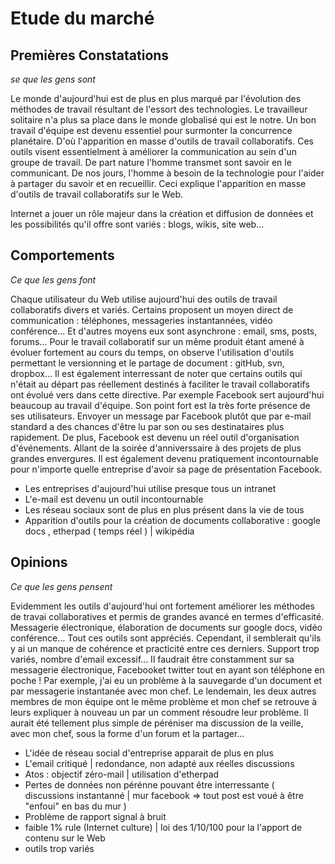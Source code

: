 # Etude du marché 


## Premières Constatations
*se que les gens sont*

Le monde d'aujourd'hui est de plus en plus marqué par l'évolution des méthodes de travail résultant de l'essort des technologies. Le travailleur solitaire n'a plus sa place dans le monde globalisé qui est le notre. Un bon travail d'équipe est devenu essentiel pour surmonter la concurrence planétaire. D'où l'apparition en masse d'outils  de travail collaboratifs. Ces outils visent essentielment à améliorer la communication au sein d'un groupe de travail. De part nature l'homme transmet sont savoir en le communicant. De nos jours, l'homme à besoin de la technologie pour l'aider à partager du savoir et en recueillir. Ceci explique l'apparition en masse d'outils de travail collaboratifs sur le Web.



Internet a jouer un rôle majeur dans la création et diffusion de données et les possibilités qu'il offre sont variés : blogs, wikis, site web...
## Comportements
*Ce que les gens font*

Chaque utilisateur du Web utilise aujourd'hui des outils de travail collaboratifs divers et variés. Certains proposent un moyen direct de communication : téléphones, messageries instantannées, vidéo conférence... Et d'autres moyens eux sont asynchrone : email, sms, posts, forums... 
Pour le travail collaboratif sur un même produit étant amené à évoluer fortement au cours du temps, on observe l'utilisation d'outils permettant le versionning et le partage de document : gitHub, svn, dropbox... 
Il est également interressant de noter que certains outils qui n'était au départ pas réellement destinés à faciliter le travail collaboratifs ont évolué vers dans cette directive. Par exemple Facebook sert aujourd'hui beaucoup au travail d'équipe. Son point fort est la très forte présence de ses utilisateurs. Envoyer un message par Facebook plutôt que par e-mail standard a des chances d'être lu par son ou ses destinataires plus rapidement. De plus, Facebook est devenu un réel outil d'organisation d'événements. Allant de la soirée d'anniverssaire à des projets de plus grandes envergures. Il est également devenu pratiquement incontournable pour n'importe quelle entreprise d'avoir sa page de présentation Facebook.


* Les entreprises d'aujourd'hui utilise presque tous un intranet
* L'e-mail est devenu un outil incontournable
* Les réseau sociaux sont de plus en plus présent dans la vie de tous
* Apparition d'outils pour la création de documents collaborative : google docs , etherpad ( temps réel ) | wikipédia 




## 	Opinions 
*Ce que les gens pensent*

Evidemment les outils d'aujourd'hui ont fortement améliorer les méthodes de travai collaboratives et permis de grandes avancé en termes d'efficasité. Messagerie électronique, élaboration de documents sur google docs, vidéo conférence... Tout ces outils sont appréciés. Cependant, il semblerait qu'ils y ai un manque de cohérence et practicité entre ces derniers. Support trop variés, nombre d'email excessif... Il faudrait être constamment sur sa messagerie électronique, Facebooket twitter tout en ayant son téléphone en poche ! Par exemple, j'ai eu un problème à la sauvegarde d'un document et par messagerie instantanée avec mon chef. Le lendemain, les deux autres membres de mon équipe ont le même problème et mon chef se retrouve à leurs expliquer à nouveau un par un comment résoudre leur problème. Il aurait été tellement plus simple de péréniser ma discussion de la veille, avec mon chef, sous la forme d'un forum et la partager...

* L'idée de réseau social d'entreprise apparait de plus en plus
* L'email critiqué | redondance, non adapté aux réelles discussions
* Atos : objectif zéro-mail | utilisation d'etherpad
* Pertes de données non pérénne pouvant être interressante ( discussions instantanné | mur facebook => tout post est voué à être "enfoui" en bas du mur )
* Problème de rapport signal à bruit
* faible 1% rule (Internet culture) | loi des 1/10/100 pour la l'apport de contenu sur le Web
* outils trop variés





